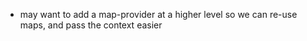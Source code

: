 - may want to add a map-provider at a higher level so we can re-use maps, and pass the context easier